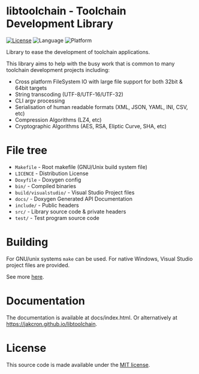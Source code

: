 # libtoolchain - Toolchain Development Library
[![License](https://img.shields.io/badge/license-MIT-blue.svg)](./LICENSE)
![Language](https://img.shields.io/badge/langauge-c++11-blue.svg)
![Platform](https://img.shields.io/badge/platform-linux--64%20%7C%20linux--32%20%7C%20win--64%20%7C%20win--32%20%7C%20macos--64-lightgrey.svg)

Library to ease the development of toolchain applications.

This library aims to help with the busy work that is common to many toolchain development projects including:
* Cross platform FileSystem IO with large file support for both 32bit & 64bit targets
* String transcoding (UTF-8/UTF-16/UTF-32)
* CLI argv processing
* Serialisation of human readable formats (XML, JSON, YAML, INI, CSV, etc)
* Compression Algorithms (LZ4, etc)
* Cryptographic Algorithms (AES, RSA, Eliptic Curve, SHA, etc)

# File tree
* `Makefile` - Root makefile (GNU/Unix build system file)
* `LICENCE` - Distribution License 
* `Doxyfile`  -  Doxygen config
* `bin/` - Compiled binaries
* `build/visualstudio/` - Visual Studio Project files
* `docs/` - Doxygen Generated API Documentation
* `include/` - Public headers
* `src/` - Library source code & private headers
* `test/` - Test program source code

# Building
For GNU/unix systems `make` can be used. For native Windows, Visual Studio project files are provided.

See more [here](./BUILDING.md).

# Documentation
The documentation is available at docs/index.html. Or alternatively at https://jakcron.github.io/libtoolchain.

# License 
This source code is made available under the [MIT license](./LICENSE).